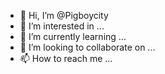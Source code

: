 - 👋 Hi, I’m @Pigboycity
- 👀 I’m interested in ...
- 🌱 I’m currently learning ...
- 💞️ I’m looking to collaborate on ...
- 📫 How to reach me ...

<!---
Pigboycity/Pigboycity is a ✨ special ✨ repository because its `README.md` (this file) appears on your GitHub profile.
You can click the Preview link to take a look at your changes.
--->
